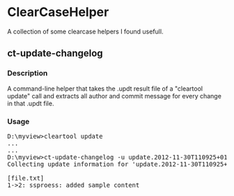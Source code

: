# ClearCaseHelper #
A collection of some clearcase helpers I found usefull.

## ct-update-changelog ##
### Description ###
A command-line helper that takes the .updt result file of a "cleartool update" call and extracts all author and commit message for every change in that .updt file.

### Usage ###
<pre>
D:\myview>cleartool update
...
...
D:\myview>ct-update-changelog -u update.2012-11-30T110925+0100.updt
Collecting update information for 'update.2012-11-30T110925+0100.txt'...

[file.txt]
1->2: ssproess: added sample content
</pre>

